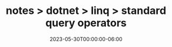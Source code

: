 ---
title: "notes > dotnet > linq > standard query operators"
date: "2023-05-30T00:00:00-06:00"
draft: false
---